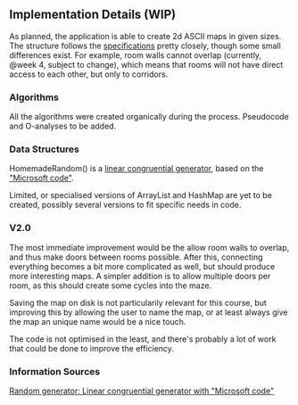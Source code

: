 ## Implementation Details (WIP)

As planned, the application is able to create 2d ASCII maps in given sizes. The structure follows the [specifications](https://github.com/Granigan/dungeongenerator/blob/master/documents/specifications.md) pretty closely, though some small differences exist. For example, room walls cannot overlap (currently, @week 4, subject to change), which means that rooms will not have direct access to each other, but only to corridors.

### Algorithms
All the algorithms were created organically during the process. Pseudocode and O-analyses to be added.

### Data Structures
HomemadeRandom() is a [linear congruential generator](https://en.wikipedia.org/wiki/Linear_congruential_generator),  based on the ["Microsoft code"](https://github.com/Granigan/dungeongenerator/blob/master/documents/specifications.md).

Limited, or specialised versions of ArrayList and HashMap are yet to be created, possibly several versions to fit specific needs in code.

### V2.0
The most immediate improvement would be the allow room walls to overlap, and thus make doors between rooms possible. After this, connecting everything becomes a bit more complicated as well, but should produce more interesting maps. A simpler addition is to allow multiple doors per room, as this should create some cycles into the maze.

Saving the map on disk is not particularily relevant for this course, but improving this by allowing the user to name the map, or at least always give the map an unique name would be a nice touch.

The code is not optimised in the least, and there's probably a lot of work that could be done to improve the efficiency.

### Information Sources
[Random generator: Linear congruential generator with "Microsoft code"](https://github.com/Granigan/dungeongenerator/blob/master/documents/specifications.md)
